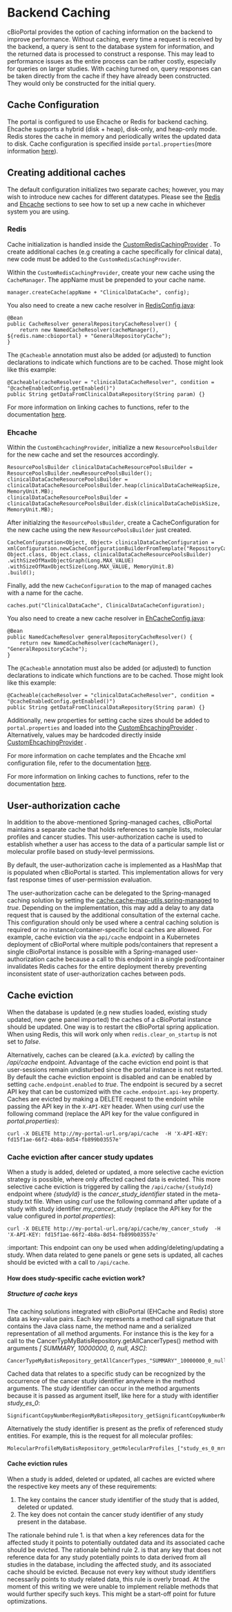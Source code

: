 # Backend Caching

cBioPortal provides the option of caching information on the backend to improve performance. Without caching, every time
a request is received by the backend, a query is sent to the database system for information, and the returned data is
processed to construct a response. This may lead to performance issues as the entire process can be rather costly,
especially for queries on larger studies. With caching turned on, query responses can be taken directly from the cache
if they have already been constructed. They would only be constructed for the initial query.

## Cache Configuration

The portal is configured to use Ehcache or Redis for backend caching. Ehcache supports a hybrid (disk + heap),
disk-only, and heap-only mode. Redis stores the cache in memory and periodically writes the updated data to disk. Cache
configuration is specified inside `portal.properties`(more
information [here](/deployment/customization/portal.properties-Reference.md#cache-settings)).

## Creating additional caches

The default configuration initializes two separate caches; however, you may wish to introduce new caches for different
datatypes. Please see the [Redis](#redis) and [Ehcache](#ehcache) sections to see how to set up a new cache in whichever
system you are using.

### Redis

Cache initialization is handled inside
the [CustomRedisCachingProvider](../persistence/persistence-api/src/main/java/org/cbioportal/persistence/util/CustomRedisCachingProvider.java)
. To create additional caches (e.g creating a cache specifically for clinical data), new code must be added to
the `CustomRedisCachingProvider`.

Within the `CustomRedisCachingProvider`, create your new cache using the `CacheManager`. The appName must be prepended
to your cache name.

```
manager.createCache(appName + "ClinicalDataCache", config);
```

You also need to create a new cache resolver
in [RedisConfig.java](../persistence/persistence-api/src/main/java/org/cbioportal/persistence/config/RedisConfig.java):

```
@Bean
public CacheResolver generalRepositoryCacheResolver() {
    return new NamedCacheResolver(cacheManager(), ${redis.name:cbioportal} + "GeneralRepositoryCache");
}
```

The `@Cacheable` annotation must also be added (or adjusted) to function declarations to indicate which functions are to
be cached. Those might look like this example:

``` 
@Cacheable(cacheResolver = "clinicalDataCacheResolver", condition = "@cacheEnabledConfig.getEnabled()")
public String getDataFromClinicalDataRepository(String param) {}
```

For more information on linking caches to functions, refer to the
documentation [here](https://spring.io/guides/gs/caching/).

### Ehcache

Within the `CustomEhcachingProvider`, initialize a new `ResourcePoolsBuilder` for the new cache and set the resources
accordingly.

```
ResourcePoolsBuilder clinicalDataCacheResourcePoolsBuilder = ResourcePoolsBuilder.newResourcePoolsBuilder();
clinicalDataCacheResourcePoolsBuilder = clinicalDataCacheResourcePoolsBuilder.heap(clinicalDataCacheHeapSize, MemoryUnit.MB);
clinicalDataCacheResourcePoolsBuilder = clinicalDataCacheResourcePoolsBuilder.disk(clinicalDataCacheDiskSize, MemoryUnit.MB);
```

After initialzing the `ResourcePoolsBuilder`, create a CacheConfiguration for the new cache using the
new `ResourcePoolsBuilder` just created.

```
CacheConfiguration<Object, Object> clinicalDataCacheConfiguration = xmlConfiguration.newCacheConfigurationBuilderFromTemplate("RepositoryCacheTemplate", 
Object.class, Object.class, clinicalDataCacheResourcePoolsBuilder)
.withSizeOfMaxObjectGraph(Long.MAX_VALUE)
.withSizeOfMaxObjectSize(Long.MAX_VALUE, MemoryUnit.B)
.build();
```

Finally, add the new `CacheConfiguration` to the map of managed caches with a name for the cache.

```
caches.put("ClinicalDataCache", ClinicalDataCacheConfiguration);
```

You also need to create a new cache resolver
in [EhCacheConfig.java](../persistence/persistence-api/src/main/java/org/cbioportal/persistence/config/EhCacheConfig.java):

```
@Bean
public NamedCacheResolver generalRepositoryCacheResolver() {
    return new NamedCacheResolver(cacheManager(), "GeneralRepositoryCache");
}
```

The `@Cacheable` annotation must also be added (or adjusted) to function declarations to indicate which functions are to
be cached. Those might look like this example:

``` 
@Cacheable(cacheResolver = "clinicalDataCacheResolver", condition = "@cacheEnabledConfig.getEnabled()")
public String getDataFromClinicalDataRepository(String param) {}
```

Additionally, new properties for setting cache sizes should be added to `portal.properties` and loaded into
the [CustomEhcachingProvider](../persistence/persistence-api/src/main/java/org/cbioportal/persistence/util/CustomEhcachingProvider.java)
. Alternatively, values may be hardcoded directly
inside [CustomEhcachingProvider](../persistence/persistence-api/src/main/java/org/cbioportal/persistence/util/CustomEhcachingProvider.java)
.

For more information on cache templates and the Ehcache xml configuration file, refer to the
documentation [here](https://www.ehcache.org/documentation/3.7/xml.html).

For more information on linking caches to functions, refer to the
documentation [here](https://spring.io/guides/gs/caching/).


## User-authorization cache

In addition to the above-mentioned Spring-managed caches, cBioPortal maintains a separate cache that holds references to
sample lists, molecular profiles and cancer studies. This user-authorization cache is used to establish
whether a user has access to the data of a particular sample list or molecular profile based on study-level permissions.

By default, the user-authorization cache is implemented as a HashMap that is populated when cBioPortal is started. This
implementation allows for very fast response times of user-permission evaluation.

The user-authorization cache can be delegated to the Spring-managed caching solution by setting the [cache.cache-map-utils.spring-managed](portal.properties-Reference.md#externalize-study-data-for-user-authorization-evaluation)
to _true_. Depending on the implementation, this may add a delay to any data request that is caused by the additional consultation
of the external cache. This configuration should only be used where a central caching solution is required or no
instance/container-specific local caches are allowed. For example, cache eviction via the `api/cache` endpoint in a Kubernetes
deployment of cBioPortal where multiple pods/containers that represent a single cBioPortal instance is possible with a
Spring-managed user-authorization cache because a call to this endpoint in a single pod/container invalidates Redis caches
for the entire deployment thereby preventing inconsistent state of user-authorization caches between pods.


## Cache eviction

When the database is updated (e.g new studies loaded, existing study updated, new gene panel imported) the caches of a
cBioPortal instance should be updated. One way is to restart the cBioPortal spring application. When using Redis, this
will work only when `redis.clear_on_startup` is not set to _false_.

Alternatively, caches can be cleared (a.k.a. _evicted_) by calling the _/api/cache_ endpoint. Advantage of the cache
eviction end point is that user-sessions remain undisturbed since the portal instance is not restarted. By default the
cache eviction enpoint is disabled and can be enabled by setting `cache.endpoint.enabled` to _true_. The endpoint is
secured by a secret API key that can be customized with the `cache.endpoint.api-key` property. Caches are evicted by
making a DELETE request to the endoint while passing the API key in the `X-API-KEY` header. When using _curl_ use the
following command (replace the API key for the value configured in _portal.properties_):

```
curl -X DELETE http://my-portal-url.org/api/cache  -H 'X-API-KEY: fd15f1ae-66f2-4b8a-8d54-fb899b03557e'
```

### Cache eviction after cancer study updates

When a study is added, deleted or updated, a more selective cache eviction strategy is possible, where only affected
cached data is evicted. This more selective cache eviction is triggered by calling the `/api/cache/{studyId}` endpoint
where _{studyId}_ is the _cancer_study_identifier_ stated in the meta-study.txt file. When using _curl_ use the
following command after update of a study with study identifier _my_cancer_study_ (replace the API key for the value
configured in _portal.properties_):

```
curl -X DELETE http://my-portal-url.org/api/cache/my_cancer_study  -H 'X-API-KEY: fd15f1ae-66f2-4b8a-8d54-fb899b03557e'
```

:important: This endpoint can ony be used when adding/deleting/updating a study. When data related to gene panels or
gene sets is updated, all caches should be evicted with a call to `/api/cache`.

#### How does study-specific cache eviction work?

##### Structure of cache keys

The caching solutions integrated with cBioPortal (EHCache and Redis) store data as key-value pairs. Each key represents
a method call signature that contains the Java class name, the method name and a serialized representation of all method
arguments. For instance this is the key for a call to the CancerTypMyBatisRepository.getAllCancerTypes() method with
arguments _[ SUMMARY, 10000000, 0, null, ASC]_:

```
CancerTypeMyBatisRepository_getAllCancerTypes_"SUMMARY"_10000000_0_null_"ASC"
```

Cached data that relates to a specific study can be recognized by the occurrence of the cancer study identifier anywhere
in the method arguments. The study identifier can occur in the method arguments because it is passed as argument itself,
like here for a study with identifier _study_es_0_:

```
SignificantCopyNumberRegionMyBatisRepository_getSignificantCopyNumberRegions_"study_es_0"_"SUMMARY"_null_null_null_null
```

Alternatively the study identifier is present as the prefix of referenced study entities. For example, this is the
request for all molecular profiles:

```
MolecularProfileMyBatisRepository_getMolecularProfiles_["study_es_0_mrna_median_Zscores","study_es_0_log2CNA","study_es_0_fusion","study_es_0_treatment_ec50","study_es_0_mutational_signature","study_es_0_gsva_pvalues","study_es_0_mutations","study_es_0_methylation_hm27","study_es_0_gistic","study_es_0_generic_assay_patient_test","study_es_0_treatment_ic50","study_es_0_mrna","study_es_0_gsva_scores"]_"SUMMARY""
```

#### Cache eviction rules

When a study is added, deleted or updated, all caches are evicted where the respective key meets any of these
requirements:

1. The key contains the cancer study identifier of the study that is added, deleted or updated.
2. The key does not contain the cancer study identifier of any study present in the database.

The rationale behind rule 1. is that when a key references data for the affected study it points to potentially outdated
data and its associated cache should be evicted. The rationale behind rule 2. is that any key that does not reference
data for any study potentially points to data derived from all studies in the database, including the affected study,
and its associated cache should be evicted. Because not every key without study identifiers necessarily points to study
related data, this rule is overly broad. At the moment of this writing we were unable to implement reliable methods that
would further specify such keys. This might be a start-off point for future optimizations.


